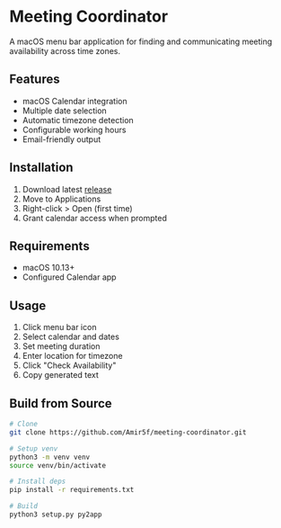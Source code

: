 # Meeting Coordinator

A macOS menu bar application for finding and communicating meeting availability across time zones.

## Features
- macOS Calendar integration 
- Multiple date selection
- Automatic timezone detection
- Configurable working hours
- Email-friendly output

## Installation
1. Download latest [release]([link-to-releases](https://github.com/Amir5f/meeting-coordinator/releases))
2. Move to Applications
3. Right-click > Open (first time)
4. Grant calendar access when prompted

## Requirements
- macOS 10.13+
- Configured Calendar app

## Usage
1. Click menu bar icon
2. Select calendar and dates
3. Set meeting duration
4. Enter location for timezone
5. Click "Check Availability"
6. Copy generated text

## Build from Source
```bash
# Clone
git clone https://github.com/Amir5f/meeting-coordinator.git

# Setup venv
python3 -m venv venv
source venv/bin/activate

# Install deps
pip install -r requirements.txt

# Build
python3 setup.py py2app

